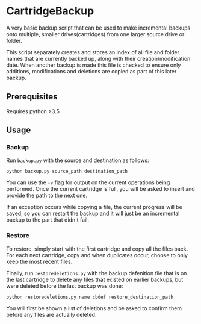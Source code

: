 # CartridgeBackup
A very basic backup script that can be used to make incremental backups onto multiple, smaller drives(cartridges) from one larger source drive or folder.

This script separately creates and stores an index of all file and folder names that are currently backed up, along with their creation/modification date. When another backup is made this file is checked to ensure only additions, modifications and deletions are copied as part of this later backup.

## Prerequisites
Requires python >3.5

## Usage
### Backup
Run `backup.py` with the source and destination as follows:
```
python backup.py source_path destination_path
```
You can use the `-v` flag for output on the current operations being performed.
Once the current cartridge is full, you will be asked to insert and provide the path to the next one.

If an exception occurs while copying a file, the current progress will be saved, so you can restart the backup and it will just be an incremental backup to the part that didn't fail.

### Restore
To restore, simply start with the first cartridge and copy all the files back. For each next cartridge, copy and when duplicates occur, choose to only keep the most recent files.

Finally, run `restoredeletions.py` with the backup defenition file that is on the last cartridge to delete any files that existed on earlier backups, but were deleted before the last backup was done:
```
python restoredeletions.py name.cbdef restore_destination_path
```
You will first be shown a list of deletions and be asked to confirm them before any files are actually deleted.